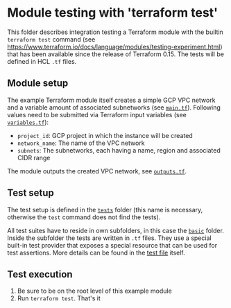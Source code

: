 # Module testing with 'terraform test'

This folder describes integration testing a Terraform module with the builtin `terraform test` command (see <https://www.terraform.io/docs/language/modules/testing-experiment.html>) that has been available since the release of Terraform 0.15. The tests will be defined in HCL `.tf` files.

## Module setup

The example Terraform module itself creates a simple GCP VPC network and a variable amount of associated subnetworks (see [`main.tf`](./main.tf)). Following values need to be submitted via Terraform input variables (see [`variables.tf`](./variables.tf)):

- `project_id`: GCP project in which the instance will be created
- `network_name`: The name of the VPC network
- `subnets`: The subnetworks, each having a name, region and associated CIDR range

The module outputs the created VPC network, see [`outputs.tf`](./outputs.tf).

## Test setup

The test setup is defined in the [`tests`](./tests) folder (this name is necessary, otherwise the `test` command does not find the tests).

All test suites have to reside in own subfolders, in this case the [`basic`](./tests/basic) folder. Inside the subfolder the tests are written in `.tf` files. They use a special built-in test provider that exposes a special resource that can be used for test assertions. More details can be found in the [test file](./tests/basic/basic.tf) itself.

## Test execution

1. Be sure to be on the root level of this example module
2. Run `terraform test`. That's it
